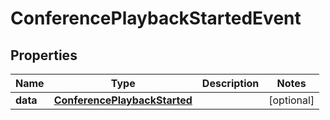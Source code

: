 # ConferencePlaybackStartedEvent

## Properties
Name | Type | Description | Notes
------------ | ------------- | ------------- | -------------
**data** | [**ConferencePlaybackStarted**](ConferencePlaybackStarted.md) |  |  [optional]
